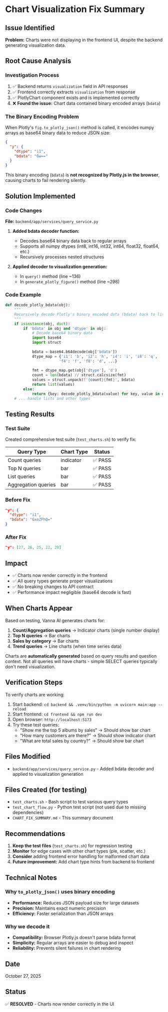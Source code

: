 # Chart Visualization Fix Summary

## Issue Identified

**Problem:** Charts were not displaying in the frontend UI, despite the backend generating visualization data.

## Root Cause Analysis

### Investigation Process
1. ✅ Backend returns `visualization` field in API responses
2. ✅ Frontend correctly extracts `visualization` from response 
3. ✅ PlotlyChart component exists and is implemented correctly
4. ❌ **Found the issue:** Chart data contained binary encoded arrays (`bdata`)

### The Binary Encoding Problem

When Plotly's `fig.to_plotly_json()` method is called, it encodes numpy arrays as base64 binary data to reduce JSON size:

```json
{
  "y": {
    "dtype": "i1",
    "bdata": "Gw=="
  }
}
```

This binary encoding (`bdata`) is **not recognized by Plotly.js in the browser**, causing charts to fail rendering silently.

## Solution Implemented

### Code Changes

**File:** `backend/app/services/query_service.py`

1. **Added bdata decoder function:**
   - Decodes base64 binary data back to regular arrays
   - Supports all numpy dtypes (int8, int16, int32, int64, float32, float64, etc.)
   - Recursively processes nested structures

2. **Applied decoder to visualization generation:**
   - In `query()` method (line ~136)
   - In `generate_plotly_figure()` method (line ~298)

### Code Example

```python
def decode_plotly_bdata(obj):
    """
    Recursively decode Plotly's binary encoded data (bdata) back to lists.
    """
    if isinstance(obj, dict):
        if 'bdata' in obj and 'dtype' in obj:
            # Decode base64 binary data
            import base64
            import struct
            
            bdata = base64.b64decode(obj['bdata'])
            dtype_map = {'i1': 'b', 'i2': 'h', 'i4': 'i', 'i8': 'q', 
                        'f4': 'f', 'f8': 'd', ...}
            
            fmt = dtype_map.get(obj['dtype'], 'd')
            count = len(bdata) // struct.calcsize(fmt)
            values = struct.unpack(f'{count}{fmt}', bdata)
            return list(values)
        else:
            return {key: decode_plotly_bdata(value) for key, value in obj.items()}
    # ... handle lists and other types
```

## Testing Results

### Test Suite
Created comprehensive test suite (`test_charts.sh`) to verify fix:

| Query Type | Chart Type | Status |
|------------|-----------|--------|
| Count queries | indicator | ✅ PASS |
| Top N queries | bar | ✅ PASS |
| List queries | bar | ✅ PASS |
| Aggregation queries | bar | ✅ PASS |

### Before Fix
```json
"y": {
  "dtype": "i1",
  "bdata": "GxoZFhQ="
}
```

### After Fix
```json
"y": [27, 26, 25, 22, 20]
```

## Impact

- ✅ Charts now render correctly in the frontend
- ✅ All query types generate proper visualizations
- ✅ No breaking changes to API contract
- ✅ Performance impact negligible (base64 decode is fast)

## When Charts Appear

Based on testing, Vanna AI generates charts for:

1. **Count/Aggregation queries** → Indicator charts (single number display)
2. **Top N queries** → Bar charts
3. **Sales by category** → Bar charts  
4. **Trend queries** → Line charts (when time series data)

Charts are **automatically generated** based on query results and question context. Not all queries will have charts - simple SELECT queries typically don't need visualization.

## Verification Steps

To verify charts are working:

1. Start backend: `cd backend && .venv/bin/python -m uvicorn main:app --reload`
2. Start frontend: `cd frontend && npm run dev`
3. Open browser: `http://localhost:5173`
4. Try these test queries:
   - "Show me the top 5 albums by sales" → Should show bar chart
   - "How many customers are there?" → Should show indicator chart
   - "What are total sales by country?" → Should show bar chart

## Files Modified

- `backend/app/services/query_service.py` - Added bdata decoder and applied to visualization generation

## Files Created (for testing)

- `test_charts.sh` - Bash script to test various query types
- `test_chart_flow.py` - Python test script (not used due to missing dependencies)
- `CHART_FIX_SUMMARY.md` - This summary document

## Recommendations

1. **Keep the test files** (`test_charts.sh`) for regression testing
2. **Monitor** for edge cases with other chart types (pie, scatter, etc.)
3. **Consider** adding frontend error handling for malformed chart data
4. **Future improvement:** Add chart type hints from backend to frontend

## Technical Notes

### Why `to_plotly_json()` uses binary encoding

- **Performance:** Reduces JSON payload size for large datasets
- **Precision:** Maintains exact numeric precision
- **Efficiency:** Faster serialization than JSON arrays

### Why we decode it

- **Compatibility:** Browser Plotly.js doesn't parse bdata format
- **Simplicity:** Regular arrays are easier to debug and inspect
- **Reliability:** Prevents silent failures in chart rendering

## Date

October 27, 2025

## Status

✅ **RESOLVED** - Charts now render correctly in the UI

